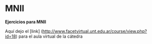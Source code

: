 # MNII
**Ejercicios para MNII**

Aquí dejo el [link] (http://www.facetvirtual.unt.edu.ar/course/view.php?id=18) para el aula virtual de la cátedra 

